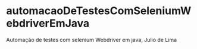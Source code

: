 # automacaoDeTestesComSeleniumWebdriverEmJava
Automação de testes com selenium Webdriver em java, Julio de Lima
